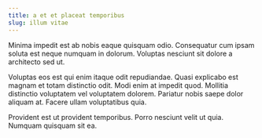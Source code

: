 ```yaml
---
title: a et et placeat temporibus
slug: illum vitae
---
```


Minima impedit est ab nobis eaque quisquam odio. Consequatur cum ipsam soluta est neque numquam in dolorum. Voluptas nesciunt sit dolore a architecto sed ut.

Voluptas eos est qui enim itaque odit repudiandae. Quasi explicabo est magnam et totam distinctio odit. Modi enim at impedit quod. Mollitia distinctio voluptatem vel voluptatem dolorem. Pariatur nobis saepe dolor aliquam at. Facere ullam voluptatibus quia.

Provident est ut provident temporibus. Porro nesciunt velit ut quia. Numquam quisquam sit ea.
